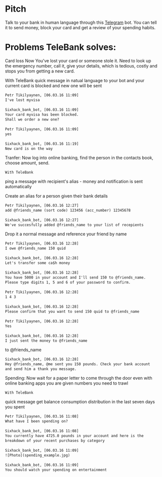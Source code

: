 # Pitch

Talk to your bank in human language through this [Telegram](https://telegram.org/) bot. You can tell it to send money, block your card and get a review of your spending habits. 


# Problems TeleBank solves:

Card loss
    Now
You've lost your card or someone stole it. Need to look up the emergency number, call it, give your details, which is tedious, costly and stops you from getting a new card. 

With TeleBank
quick message in natual language to your bot and your current card is blocked and new one will be sent

    Petr Tikilyaynen, [06.03.16 11:09]
    I've lost myvisa
    
    Sixhack_bank_bot, [06.03.16 11:09]
    Your card myvisa has been blocked. 
    Shall we order a new one?
    
    Petr Tikilyaynen, [06.03.16 11:09]
    yes
    
    Sixhack_bank_bot, [06.03.16 11:19]
    New card is on the way



Tranfer:
    Now
log into online banking, find the person in the contacts book, choose amount, send. 

    With TeleBank
ping a message with recipient's alias - money and notification is sent automatically

Create an alias for a person given their bank details 

    Petr Tikilyaynen, [06.03.16 12:27]
    add @friends_name (sort code) 123456 (acc_number) 12345678
    
    Sixhack_bank_bot, [06.03.16 12:27]
    We've succesfully added @friends_name to your list of recepients

Drop it a normal message and reference your friend by name

    Petr Tikilyaynen, [06.03.16 12:28]
    I owe @friends_name 150 quid
    
    Sixhack_bank_bot, [06.03.16 12:28]
    Let's transfer some ca$h money
    
    Sixhack_bank_bot, [06.03.16 12:28]
    You have 5000 in your account and I'll send 150 to @friends_name.
    Please type digits 1, 5 and 6 of your password to confirm.
    
    Petr Tikilyaynen, [06.03.16 12:28]
    1 4 3
    
    Sixhack_bank_bot, [06.03.16 12:28]
    Please confirm that you want to send 150 quid to @friends_name
    
    Petr Tikilyaynen, [06.03.16 12:28]
    Yes
    
    Sixhack_bank_bot, [06.03.16 12:28]
    I just sent the money to @friends_name

to @friends_name

    Sixhack_bank_bot, [06.03.16 12:28]
    Hey @friends_name, @me sent you 150 pounds. Check your bank account and send him a thank you message.




Spending: 
    Now
wait for a paper letter to come through the door
even with online banking apps you are given numbers you need to trawl

    With TeleBank
quick message
    get balance
    consumption distribution 
    in the last seven days you spent 

    Petr Tikilyaynen, [06.03.16 11:08]
    What have I been spending on? 
    
    Sixhack_bank_bot, [06.03.16 11:08]
    You currently have 4725.0 pounds in your account and here is the breakdown of your recent purchases by category
    
    Sixhack_bank_bot, [06.03.16 11:09]
    ![Photo](spending_example.jpg)
    
    Sixhack_bank_bot, [06.03.16 11:09]
    You should watch your spending on entertainment




